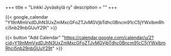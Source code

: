 +++
title = "Linkki Jyväskylä ry"
description = ""
+++

<!-- ### Linkki Jyväskylä ry, Linkki is a sizeable student association for Mathematical Information Technology, and Educational Technology majors and minors in University of Jyväskylä. Association was founded back in 2006 and it operates in the Faculty of Information Technology, within the [Student Union of the University of Jyväskylä](https://jyy.fi/en/student-union-university-jyvaskyla/). -->

{{< google_calendar "Y19nMmVxdDJhN3UxZmMxcGFoZTJvMGVjbTdhc0Bncm91cC5jYWxlbmRhci5nb29nbGUuY29t" >}}

{{< button "Add Calendar" "https://calendar.google.com/calendar/u/2?cid=Y19nMmVxdDJhN3UxZmMxcGFoZTJvMGVjbTdhc0Bncm91cC5jYWxlbmRhci5nb29nbGUuY29t" >}}
